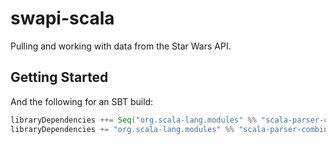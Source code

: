 # swapi-scala
Pulling and working with data from the Star Wars API.

## Getting Started

And the following for an SBT build:

```scala
libraryDependencies ++= Seq("org.scala-lang.modules" %% "scala-parser-combinators" % "1.0.5", "com.lihaoyi" %% "requests" % "0.1.4")
libraryDependencies += "org.scala-lang.modules" %% "scala-parser-combinators" % "1.0.2"
```
